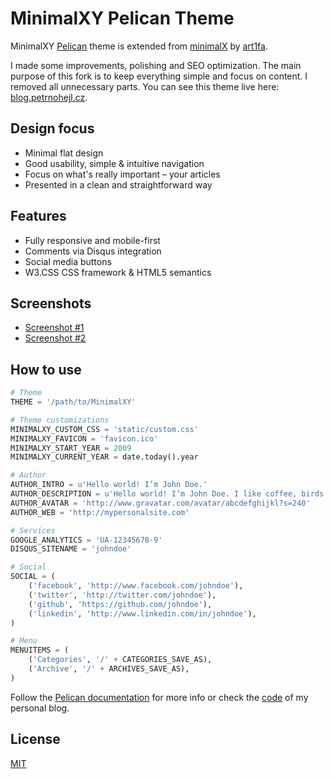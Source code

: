 MinimalXY Pelican Theme
=======================

MinimalXY [Pelican](https://getpelican.com/) theme is extended from [minimalX](https://github.com/art1fa/minimalX) by [art1fa](https://github.com/art1fa).

I made some improvements, polishing and SEO optimization. The main purpose of this fork is to keep everything simple and focus on content. I removed all unnecessary parts. You can see this theme live here: [blog.petrnohejl.cz](http://blog.petrnohejl.cz/).


Design focus
------------

- Minimal flat design
- Good usability, simple & intuitive navigation
- Focus on what's really important &ndash; your articles
- Presented in a clean and straightforward way


Features
--------

- Fully responsive and mobile-first
- Comments via Disqus integration
- Social media buttons
- W3.CSS CSS framework & HTML5 semantics


Screenshots
-----------

- [Screenshot #1](screenshot1.png)
- [Screenshot #2](screenshot2.png)


How to use
----------

```python
# Theme
THEME = '/path/to/MinimalXY'

# Theme customizations
MINIMALXY_CUSTOM_CSS = 'static/custom.css'
MINIMALXY_FAVICON = 'favicon.ico'
MINIMALXY_START_YEAR = 2009
MINIMALXY_CURRENT_YEAR = date.today().year

# Author
AUTHOR_INTRO = u'Hello world! I’m John Doe.'
AUTHOR_DESCRIPTION = u'Hello world! I’m John Doe. I like coffee, birds and Python.'
AUTHOR_AVATAR = 'http://www.gravatar.com/avatar/abcdefghijkl?s=240'
AUTHOR_WEB = 'http://mypersonalsite.com'

# Services
GOOGLE_ANALYTICS = 'UA-12345678-9'
DISQUS_SITENAME = 'johndoe'

# Social
SOCIAL = (
    ('facebook', 'http://www.facebook.com/johndoe'),
    ('twitter', 'http://twitter.com/johndoe'),
    ('github', 'https://github.com/johndoe'),
    ('linkedin', 'http://www.linkedin.com/in/johndoe'),
)

# Menu
MENUITEMS = (
    ('Categories', '/' + CATEGORIES_SAVE_AS),
    ('Archive', '/' + ARCHIVES_SAVE_AS),
)
```

Follow the [Pelican documentation](https://docs.getpelican.com/en/stable/settings.html) for more info or check the [code](https://github.com/petrnohejl/Blog) of my personal blog.


License
-------

[MIT](LICENSE)
